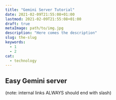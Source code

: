 ```yaml
---
title: "Gemini Server Tutorial"
date: 2021-02-09T21:55:08+01:00
lastmod: 2021-02-09T21:55:08+01:00
draft: true
metaImage: path/to/img.jpg
description: "Here comes the description"
slug: the-slug
keywords:
  - 1
  - 2
cat:
  - technology
---
```


## Easy Gemini server
(note: internal links ALWAYS should end with slash)
